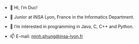 - 👋 Hi, I’m Duc!

- 🌱 Junior at INSA Lyon, France in the Informatics Department.
- 👀 I’m interested in programming in Java, C, C++ and Python.
- 📫 E-mail: minh.phung@insa-lyon.fr
